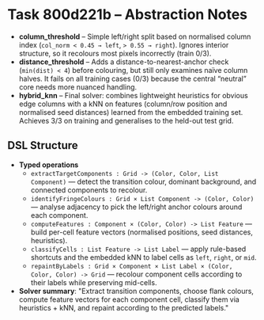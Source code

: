 # Task 800d221b – Abstraction Notes

- **column_threshold** – Simple left/right split based on normalised column index (`col_norm < 0.45 → left`, `> 0.55 → right`). Ignores interior structure, so it recolours most pixels incorrectly (train 0/3).
- **distance_threshold** – Adds a distance-to-nearest-anchor check (`min(dist) < 4`) before colouring, but still only examines naïve column halves. It fails on all training cases (0/3) because the central “neutral” core needs more nuanced handling.
- **hybrid_knn** – Final solver: combines lightweight heuristics for obvious edge columns with a kNN on features (column/row position and normalised seed distances) learned from the embedded training set. Achieves 3/3 on training and generalises to the held-out test grid.

## DSL Structure
- **Typed operations**
  - `extractTargetComponents : Grid -> (Color, Color, List Component)` — detect the transition colour, dominant background, and connected components to recolour.
  - `identifyFringeColours : Grid × List Component -> (Color, Color)` — analyse adjacency to pick the left/right anchor colours around each component.
  - `computeFeatures : Component × (Color, Color) -> List Feature` — build per-cell feature vectors (normalised positions, seed distances, heuristics).
  - `classifyCells : List Feature -> List Label` — apply rule-based shortcuts and the embedded kNN to label cells as `left`, `right`, or `mid`.
  - `repaintByLabels : Grid × Component × List Label × (Color, Color, Color) -> Grid` — recolour component cells according to their labels while preserving mid-cells.
- **Solver summary**: "Extract transition components, choose flank colours, compute feature vectors for each component cell, classify them via heuristics + kNN, and repaint according to the predicted labels."
